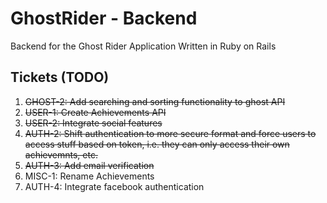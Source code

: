 # GhostRider - Backend
Backend for the Ghost Rider Application
Written in Ruby on Rails

## Tickets (TODO)
1. ~~GHOST-2: Add searching and sorting functionality to ghost API~~
2. ~~USER-1: Create Achievements API~~
3. ~~USER-2: Integrate social features~~
4. ~~AUTH-2: Shift authentication to more secure format and force users to access stuff based on token, i.e. they can only access their own achievemnts, etc.~~
5. ~~AUTH-3: Add email verification~~
6. MISC-1: Rename Achievements
7. AUTH-4: Integrate facebook authentication


